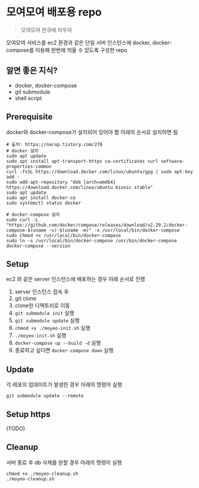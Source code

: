 # 모여모여 배포용 repo

> 모여모여 한큐에 띄우자

모여모여 서비스를 ec2 환경과 같은 단일 서버 인스턴스에 docker, docker-compose를 이용해 한번에 띄울 수 있도록 구성한 repo

## 알면 좋은 지식?

- docker, docker-compose
- git submodule
- shell script

## Prerequisite

docker와 docker-compose가 설치되어 있어야 함
아래의 순서로 설치하면 됨

```
# 출처: https://narup.tistory.com/278
# docker 설치
sudo apt update
sudo apt install apt-transport-https ca-certificates curl software-properties-common
curl -fsSL https://download.docker.com/linux/ubuntu/gpg | sudo apt-key add -
sudo add-apt-repository "deb [arch=amd64] https://download.docker.com/linux/ubuntu bionic stable"
sudo apt update
sudo apt install docker-ce
sudo systemctl status docker

# docker-compose 설치
sudo curl -L "https://github.com/docker/compose/releases/download/v2.29.2/docker-compose-$(uname -s)-$(uname -m)" -o /usr/local/bin/docker-compose
sudo chmod +x /usr/local/bin/docker-compose
sudo ln -s /usr/local/bin/docker-compose /usr/bin/docker-compose
docker-compose --version
```

## Setup

ec2 와 같은 server 인스턴스에 배포하는 경우 아래 순서로 진행

1. server 인스턴스 접속 후
2. git clone
3. clone한 디렉토리로 이동
4. `git submodule init` 실행
5. `git submodule update` 실행
6. `chmod +x ./moyeo-init.sh` 실행
7. `./moyeo-init.sh` 실행
8. `docker-compose up --build -d` 실행
9. 종료하고 싶다면 `docker-compose down` 실행

## Update

각 레포의 업데이트가 발생한 경우 아래의 명령어 실행

```
git submodule update --remote
```

## Setup https

(TODO)

## Cleanup

서버 종료 후 db 삭제를 원할 경우 아래의 명령어 실행

```
chmod +x ./moyeo-cleanup.sh
./moyeo-cleanup.sh
```
